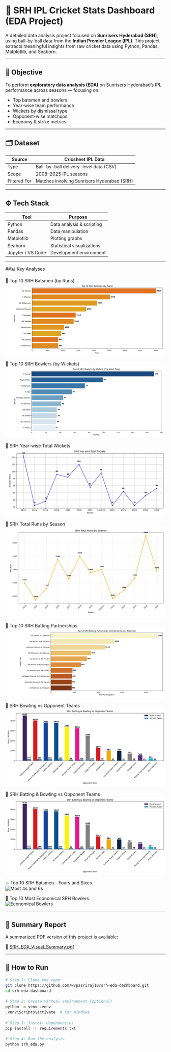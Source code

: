 # 🧡 SRH IPL Cricket Stats Dashboard (EDA Project)

A detailed data analysis project focused on **Sunrisers Hyderabad (SRH)**, using ball-by-ball data from the **Indian Premier League (IPL)**. This project extracts meaningful insights from raw cricket data using Python, Pandas, Matplotlib, and Seaborn.

---

## 🎯 Objective

To perform **exploratory data analysis (EDA)** on Sunrisers Hyderabad’s IPL performance across seasons — focusing on:

- Top batsmen and bowlers
- Year-wise team performance
- Wickets by dismissal type
- Opponent-wise matchups
- Economy & strike metrics

---

## 🗂️ Dataset

| Source        | Cricsheet IPL Data |
|---------------|--------------------|
| Type          | Ball-by-ball delivery-level data (CSV) |
| Scope         | 2008–2025 IPL seasons |
| Filtered For  | Matches involving Sunrisers Hyderabad (SRH) |

---

## ⚙️ Tech Stack

| Tool             | Purpose                         |
|------------------|----------------------------------|
| Python           | Data analysis & scripting        |
| Pandas           | Data manipulation                |
| Matplotlib       | Plotting graphs                  |
| Seaborn          | Statistical visualizations       |
| Jupyter / VS Code| Development environment          |

---

##📊 Key Analyses

🧡 Top 10 SRH Batsmen (by Runs)  
![Top 10 SRH Batsmen](https://github.com/wvpssriraj10/srh-eda-dashboard/blob/main/Top%2010%20SRH%20batsmens.png)

🎯 Top 10 SRH Bowlers (by Wickets)  
![Top 10 SRH Bowlers](https://github.com/wvpssriraj10/srh-eda-dashboard/blob/main/top%2010%20SRH%20bowlers.png)

📅 SRH Year-wise Total Wickets  
![Year-wise Wickets](https://github.com/wvpssriraj10/srh-eda-dashboard/blob/main/SRH%20year%20wise%20total%20wickets.png)

🔢 SRH Total Runs by Season  
![Total Runs by Season](https://github.com/wvpssriraj10/srh-eda-dashboard/blob/main/SRH%20total%20runs%20by%20season.png)

🤝 Top 10 SRH Batting Partnerships  
![Top Partnerships](https://github.com/wvpssriraj10/srh-eda-dashboard/blob/main/Top%2010%20SRH%20Batting%20Partnerships.png)

🎯 SRH Bowling vs Opponent Teams  
![Wickets by Opponent](https://github.com/wvpssriraj10/srh-eda-dashboard/blob/main/SRH%20batting%20and%20bowling%20vs%20opponent%20teams.png)

🔁 SRH Batting & Bowling vs Opponent Teams  
![Combined Batting & Bowling](https://github.com/wvpssriraj10/srh-eda-dashboard/blob/main/SRH%20batting%20and%20bowling%20vs%20opponent%20teams.png)

💥 Top 10 SRH Batsmen - Fours and Sixes  
![Most 4s and 6s]([https://github.com/wvpssriraj10/srh-eda-dashboard/raw/main/Figure_7.png](https://github.com/wvpssriraj10/srh-eda-dashboard/blob/main/Top%2010%20SRH%20batsmen-%204's%20and%206's.png))

💸 Top 10 Most Economical SRH Bowlers  
![Economical Bowlers]([https://github.com/wvpssriraj10/srh-eda-dashboard/raw/main/Figure_4.png](https://github.com/wvpssriraj10/srh-eda-dashboard/blob/main/Top%2010%20SRH%20most%20economical%20bowlers.png))

---

## 📝 Summary Report

A summarized PDF version of this project is available:

📄 [SRH_EDA_Visual_Summary.pdf](https://github.com/wvpssriraj10/srh-eda-dashboard/raw/main/SRH_EDA_Visual_Summary.pdf)

---

## 🧰 How to Run

```bash
# Step 1: Clone the repo
git clone https://github.com/wvpssriraj10/srh-eda-dashboard.git
cd srh-eda-dashboard

# Step 2: Create virtual environment (optional)
python -m venv .venv
.venv\Scripts\activate  # For Windows

# Step 3: Install dependencies
pip install -r requirements.txt

# Step 4: Run the analysis
python srh_eda.py
